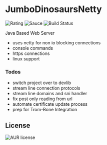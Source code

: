 # JumboDinosaursNetty
![Rating](https://img.shields.io/badge/Rating-8%2F10-Green)
![Sauce](https://img.shields.io/badge/100%25-Spaghetti%20Code-orange)
![Build Status](https://img.shields.io/badge/Build-Failed-red)

Java Based Web Server

- uses netty for non io blocking connections
- console commands
- https connections
- linux support

### Todos
- switch project over to devlib
- stream line connection protocols
- stream line domains and sni handler
- fix post only reading from url
- automate certificate update process
- prep for Trom-Bone Integration

License
----
![AUR license](https://img.shields.io/badge/License-MIT-blue)
